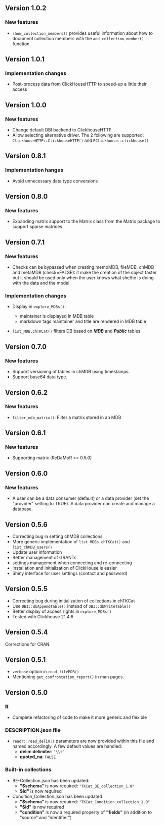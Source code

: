 <!----------------------------------------------------------------------------->
<!----------------------------------------------------------------------------->
## Version 1.0.2

### New features

- `show_collection_members()` provides useful information about how to 
document collection members with the `add_collection_member()` function.

<!----------------------------------------------------------------------------->
<!----------------------------------------------------------------------------->
## Version 1.0.1

### Implementation changes

- Post-process data from ClickHouseHTTP to speed-up a little their access

<!----------------------------------------------------------------------------->
<!----------------------------------------------------------------------------->
## Version 1.0.0

### New features

- Change default DBI backend to ClickhouseHTTP.
- Allow selecting alternative driver.
The 2 following are supported: `ClickhouseHTTP::ClickhouseHTTP()`
and `RClickhouse::clickhouse()`

<!----------------------------------------------------------------------------->
<!----------------------------------------------------------------------------->
## Version 0.8.1

### Implementation hanges

- Avoid unnecessary data type conversions

<!----------------------------------------------------------------------------->
<!----------------------------------------------------------------------------->
## Version 0.8.0

### New features

- Expanding matrix support to the Matrix class from the Matrix package to
support sparse matrices.

<!----------------------------------------------------------------------------->
<!----------------------------------------------------------------------------->
## Version 0.7.1

### New features

- Checks can be bypassed when creating memoMDB, fileMDB, chMDB and metaMDB
(check=FALSE): it make the creation of the object faster but it should be used
only when the user knows what she/he is doing with the data and the model.

### Implementation changes

- Display in `explore_MDBs()`:

   - maintainer is displayed in MDB table
   - markdown tags maintainer and title are rendered in MDB table

- `list_MDB.chTKCat()` filters DB based on *___MDB___* and *___Public___* tables

<!----------------------------------------------------------------------------->
<!----------------------------------------------------------------------------->
## Version 0.7.0

### New features

- Support versioning of tables in chMDB using timestamps.
- Support base64 data type.

<!----------------------------------------------------------------------------->
<!----------------------------------------------------------------------------->
## Version 0.6.2

### New features

- `filter_mdb_matrix()`:  Filter a matrix stored in an MDB 

<!----------------------------------------------------------------------------->
<!----------------------------------------------------------------------------->
## Version 0.6.1

### New features

- Supporting matrix (ReDaMoR >= 0.5.0)

<!----------------------------------------------------------------------------->
<!----------------------------------------------------------------------------->
## Version 0.6.0

### New features

- A user can be a data consumer (default) or a data provider
(set the "provider" setting to TRUE). A data provider can create and manage
a database.

<!----------------------------------------------------------------------------->
<!----------------------------------------------------------------------------->
## Version 0.5.6

- Correcting bug in setting chMDB collections
- More generic implementation of `list_MDBs.chTKCat()` and `list_chMDB_users()`
- Update user information
- Better management of GRANTs
- settings management when connecting and re-connecting
- Installation and initialization of ClickHouse is easier
- Shiny interface for user settings (contact and password)

<!----------------------------------------------------------------------------->
<!----------------------------------------------------------------------------->
## Version 0.5.5

- Correcting bug during initialization of collections in chTKCat
- Use `DBI::dbAppendTable()` instead of `DBI::dbWriteTable()`
- Better display of access rights in `explore_MDBs()`
- Tested with Clickhouse 21.4.6

<!----------------------------------------------------------------------------->
<!----------------------------------------------------------------------------->
## Version 0.5.4

Corrections for CRAN

<!----------------------------------------------------------------------------->
<!----------------------------------------------------------------------------->
## Version 0.5.1

- `verbose` option in `read_fileMDB()`
- Mentioning `get_confrontation_report()` in man pages.

<!----------------------------------------------------------------------------->
<!----------------------------------------------------------------------------->
## Version 0.5.0

### R

- Complete refactoring of code to make it more generic and flexible

### DESCRIPTION.json file

- `readr::read_delim()` parameters are now provided within this file and
named accordingly. A few default values are handled:
   - **delim delimiter**: `"\\t"`
   - **quoted_na**: `FALSE`

### Built-in collections

- BE-Collection.json has been updated:
    - **"\$schema"** is now required: `"TKCat_BE_collection_1.0"`
    - **\$id"** is now required
- Condition_Collection.json has been updated
    - **"\$schema"** is now required: `"TKCat_Condition_collection_1.0"`
    - **"\$id"** is now required
    - **"condition"** is now a required property of **"fields"**
    (in addition to "source" and "identifier")
